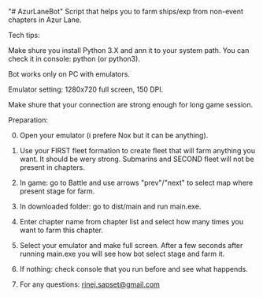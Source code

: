 "# AzurLaneBot" 
Script that helps you to farm ships/exp from non-event chapters in Azur Lane.

Tech tips:

Make shure you install Python 3.X and ann it to your system path. You can check it in console: python (or python3).

Bot works only on PC with emulators.

Emulator setting: 1280x720 full screen, 150 DPI.

Make shure that your connection are strong enough for long game session.

Preparation:

0. Open your emulator (i prefere Nox but it can be anything).

1. Use your FIRST fleet formation to create fleet that will farm anything you want. It should be wery strong. Submarins and SECOND fleet will not be present in chapters.

2. In game: go to Battle and use arrows "prev"/"next" to select map where present stage for farm.

3. In downloaded folder: go to dist/main and run main.exe.

4. Enter chapter name from chapter list and select how many times you want to farm this chapter.

5. Select your emulator and make full screen. After a few seconds after running main.exe you will see how bot select stage and farm it.

6. If nothing: check console that you run before and see what happends.

7. For any questions: rinej.sapset@gmail.com